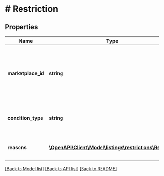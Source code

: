 # # Restriction

## Properties

Name | Type | Description | Notes
------------ | ------------- | ------------- | -------------
**marketplace_id** | **string** | A marketplace identifier. Identifies the Amazon marketplace where the restriction is enforced. |
**condition_type** | **string** | The condition that applies to the restriction. | [optional]
**reasons** | [**\OpenAPI\Client\Model\listings\restrictions\Reason[]**](Reason.md) | A list of reasons for the restriction. | [optional]

[[Back to Model list]](../../README.md#models) [[Back to API list]](../../README.md#endpoints) [[Back to README]](../../README.md)
